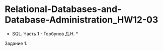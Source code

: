 # Relational-Databases-and-Database-Administration_HW12-03

* SQL. Часть 1 - Горбунов Д.Н. *

Задание 1.

